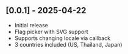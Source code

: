 ## [0.0.1] - 2025-04-22
- Initial release
- Flag picker with SVG support
- Supports changing locale via callback
- 3 countries included (US, Thailand, Japan)